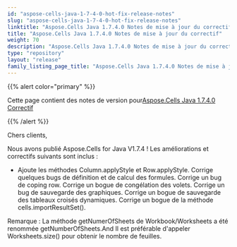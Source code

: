 ```yaml
---
id: "aspose-cells-java-1-7-4-0-hot-fix-release-notes"
slug: "aspose-cells-java-1-7-4-0-hot-fix-release-notes"
linktitle: "Aspose.Cells Java 1.7.4.0 Notes de mise à jour du correctif"
title: "Aspose.Cells Java 1.7.4.0 Notes de mise à jour du correctif"
weight: 70
description: "Aspose.Cells Java 1.7.4.0 Notes de mise à jour du correctif – the latest updates and fixes."
type: "repository"
layout: "release"
family_listing_page_title: "Aspose.Cells Java 1.7.4.0 Notes de mise à jour du correctif"
---
```

{{% alert color="primary" %}} 

 Cette page contient des notes de version pour[Aspose.Cells Java 1.7.4.0 Correctif](https://releases.aspose.com/cells/java/new-releases/aspose.cells-java-1.7.4.0-hot-fix/)

{{% /alert %}} 

 Chers clients,

 Nous avons publié Aspose.Cells for Java V1.7.4 ! Les améliorations et correctifs suivants sont inclus :

- Ajoute les méthodes Column.applyStyle et Row.applyStyle.
 Corrige quelques bugs de définition et de calcul des formules.
 Corrige un bug de coping row.
 Corrige un bogue de congélation des volets.
 Corrige un bug de sauvegarde des graphiques.
 Corrige un bogue de sauvegarde des tableaux croisés dynamiques.
 Corrige un bogue de la méthode cells.importResultSet().

Remarque : La méthode getNumerOfSheets de Workbook/Worksheets a été renommée getNumberOfSheets.And Il est préférable d'appeler Worksheets.size() pour obtenir le nombre de feuilles.
